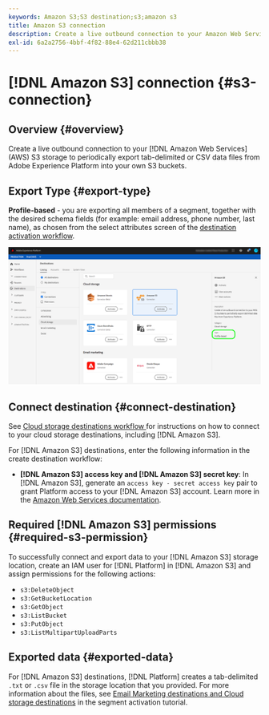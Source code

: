 ```yaml
---
keywords: Amazon S3;S3 destination;s3;amazon s3
title: Amazon S3 connection
description: Create a live outbound connection to your Amazon Web Services (AWS) S3 storage to periodically export tab-delimited or CSV data files from Adobe Experience Platform into your own S3 buckets.
exl-id: 6a2a2756-4bbf-4f82-88e4-62d211cbbb38
---
```

# [!DNL Amazon S3] connection {#s3-connection}

## Overview {#overview}

Create a live outbound connection to your [!DNL Amazon Web Services] (AWS) S3 storage to periodically export tab-delimited or CSV data files from Adobe Experience Platform into your own S3 buckets.

## Export Type {#export-type}

**Profile-based** - you are exporting all members of a segment, together with the desired schema fields (for example: email address, phone number, last name), as chosen from the select attributes screen of the [destination activation workflow](../../ui/activate-destinations.md#select-attributes).

![Amazon S3 profile-based export type](../../assets/catalog/cloud-storage/amazon-s3/catalog.png)

## Connect destination {#connect-destination}

See [Cloud storage destinations workflow ](./workflow.md) for instructions on how to connect to your cloud storage destinations, including [!DNL Amazon S3]. 

For [!DNL Amazon S3] destinations, enter the following information in the create destination workflow:

* **[!DNL Amazon S3] access key and [!DNL Amazon S3] secret key**: In [!DNL Amazon S3], generate an `access key - secret access key` pair to grant Platform access to your [!DNL Amazon S3] account. Learn more in the [Amazon Web Services documentation](https://docs.aws.amazon.com/IAM/latest/UserGuide/id_credentials_access-keys.html).

## Required [!DNL Amazon S3] permissions {#required-s3-permission}

To successfully connect and export data to your [!DNL Amazon S3] storage location, create an IAM user for [!DNL Platform] in [!DNL Amazon S3] and assign permissions for the following actions:

* `s3:DeleteObject`
* `s3:GetBucketLocation`
* `s3:GetObject`
* `s3:ListBucket`
* `s3:PutObject`
* `s3:ListMultipartUploadParts`


<!--

Commenting out this note, as write permissions are assigned through the s3:PutObject permission.

>[!IMPORTANT]
>
>Platform needs `write` permissions on the bucket object where the export files will be delivered.

-->


## Exported data {#exported-data}

For [!DNL Amazon S3] destinations, [!DNL Platform] creates a tab-delimited `.txt` or `.csv` file in the storage location that you provided. For more information about the files, see [Email Marketing destinations and Cloud storage destinations](../../ui/activate-destinations.md#esp-and-cloud-storage) in the segment activation tutorial.
